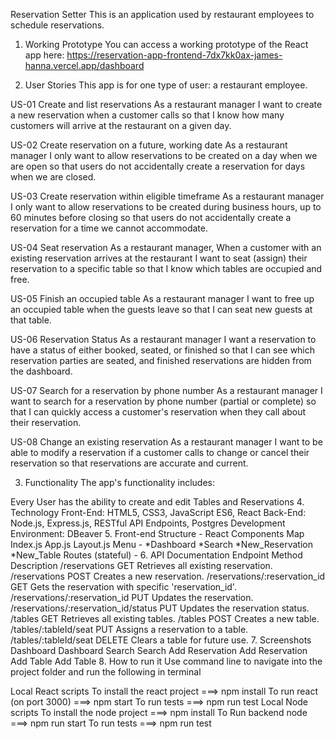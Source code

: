 Reservation Setter
This is an application used by restaurant employees to schedule reservations.

1. Working Prototype
You can access a working prototype of the React app here: https://reservation-app-frontend-7dx7kk0ax-james-hanna.vercel.app/dashboard

2. User Stories
This app is for one type of user: a restaurant employee.

US-01 Create and list reservations
As a restaurant manager I want to create a new reservation when a customer calls so that I know how many customers will arrive at the restaurant on a given day.

US-02 Create reservation on a future, working date
As a restaurant manager I only want to allow reservations to be created on a day when we are open so that users do not accidentally create a reservation for days when we are closed.

US-03 Create reservation within eligible timeframe
As a restaurant manager I only want to allow reservations to be created during business hours, up to 60 minutes before closing so that users do not accidentally create a reservation for a time we cannot accommodate.

US-04 Seat reservation
As a restaurant manager, When a customer with an existing reservation arrives at the restaurant I want to seat (assign) their reservation to a specific table so that I know which tables are occupied and free.

US-05 Finish an occupied table
As a restaurant manager I want to free up an occupied table when the guests leave so that I can seat new guests at that table.

US-06 Reservation Status
As a restaurant manager I want a reservation to have a status of either booked, seated, or finished so that I can see which reservation parties are seated, and finished reservations are hidden from the dashboard.

US-07 Search for a reservation by phone number
As a restaurant manager I want to search for a reservation by phone number (partial or complete) so that I can quickly access a customer's reservation when they call about their reservation.

US-08 Change an existing reservation
As a restaurant manager I want to be able to modify a reservation if a customer calls to change or cancel their reservation so that reservations are accurate and current.

3. Functionality
The app's functionality includes:

Every User has the ability to create and edit Tables and Reservations
4. Technology
Front-End: HTML5, CSS3, JavaScript ES6, React
Back-End: Node.js, Express.js, RESTful API Endpoints, Postgres
Development Environment: DBeaver
5. Front-end Structure - React Components Map
Index.js
App.js
Layout.js
Menu - *Dashboard *Search *New_Reservation *New_Table
Routes (stateful) -
6. API Documentation
Endpoint	Method	Description
/reservations	GET	Retrieves all existing reservation.
/reservations	POST	Creates a new reservation.
/reservations/:reservation_id	GET	Gets the reservation with specific 'reservation_id'.
/reservations/:reservation_id	PUT	Updates the reservation.
/reservations/:reservation_id/status	PUT	Updates the reservation status.
/tables	GET	Retrieves all existing tables.
/tables	POST	Creates a new table.
/tables/:tableId/seat	PUT	Assigns a reservation to a table.
/tables/:tableId/seat	DELETE	Clears a table for future use.
7. Screenshots
Dashboard
Dashboard
Search
Search
Add Reservation
Add Reservation
Add Table
Add Table
8. How to run it
Use command line to navigate into the project folder and run the following in terminal

Local React scripts
To install the react project ===> npm install
To run react (on port 3000) ===> npm start
To run tests ===> npm run test
Local Node scripts
To install the node project ===> npm install
To Run backend node ===> npm run start
To run tests ===> npm run test
